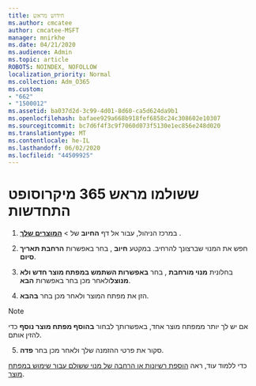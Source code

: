 ```yaml
---
title: חידוש מראש
ms.author: cmcatee
author: cmcatee-MSFT
manager: mnirkhe
ms.date: 04/21/2020
ms.audience: Admin
ms.topic: article
ROBOTS: NOINDEX, NOFOLLOW
localization_priority: Normal
ms.collection: Adm_O365
ms.custom:
- "662"
- "1500012"
ms.assetid: ba037d2d-3c99-4d01-8d60-ca5d624da9b1
ms.openlocfilehash: bafaee929a668b918fef6858c24c308602e10307
ms.sourcegitcommit: bc7d6f4f3c9f7060d073f5130e1ec856e248d020
ms.translationtype: MT
ms.contentlocale: he-IL
ms.lasthandoff: 06/02/2020
ms.locfileid: "44509925"
---
```

# <a name="prepaid-microsoft-365-renewal"></a>ששולמו מראש 365 מיקרוסופט התחדשות

1. במרכז הניהול, עבור אל דף **החיוב** של \> [**המוצרים שלך**](https://go.microsoft.com/fwlink/p/?linkid=842054) .

2. חפש את המנוי שברצונך להרחיב. במקטע **חיוב** , בחר באפשרות **הרחבת תאריך סיום**.

3. בחלונית **מנוי מורחבת** , בחר **באפשרות השתמש במפתח מוצר חדש ולא מנוצל**ולאחר מכן בחר באפשרות **הבא**.

4. הזן את מפתח המוצר ולאחר מכן בחר **בהבא**.

> [!NOTE]
> אם יש לך יותר ממפתח מוצר אחד, באפשרותך לבחור **בהוסף מפתח מוצר נוסף** כדי להזין אותם.

5. סקור את פרטי ההזמנה שלך ולאחר מכן בחר **פדה**.

כדי ללמוד עוד, ראה [הוספת רשיונות או הרחבה של מנוי ששולם עבור שימוש במפתח מוצר](https://docs.microsoft.com/microsoft-365/commerce/licenses/add-licenses-using-product-key).